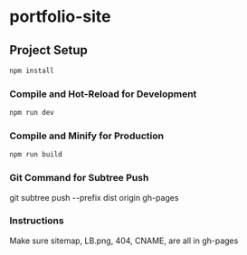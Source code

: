 # portfolio-site

## Project Setup

```sh
npm install
```

### Compile and Hot-Reload for Development

```sh
npm run dev
```

### Compile and Minify for Production

```sh
npm run build
```

### Git Command for Subtree Push
git subtree push --prefix dist origin gh-pages


### Instructions

Make sure sitemap, LB.png, 404, CNAME, are all in gh-pages
